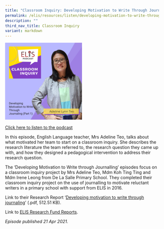 ```yaml
---
title: "Classroom Inquiry: Developing Motivation to Write Through Journaling (Part 1)"
permalink: /elis/resources/listen/developing-motivation-to-write-through-journaling-part-1/
description: ""
third_nav_title: Classroom Inquiry
variant: markdown
---
```

<img src="/images/28.png" style="width:50%">
		 
<a href="https://open.spotify.com/episode/6edaNvdQA170retrcpwTqd">Click here to listen to the podcast</a>

In this episode, English Language teacher, Mrs Adeline Teo, talks about what motivated her team to start on a classroom inquiry. She describes the research literature the team referred to, the research question they came up with, and how they designed a pedagogical intervention to address their research question.

The ‘Developing Motivation to Write through Journalling’ episodes focus on a classroom inquiry project by Mrs Adeline Teo, Mdm Koh Ting Ting and Mdm Irene Leong from De La Salle Primary School. They completed their classroom inquiry project on the use of journalling to motivate reluctant writers in a primary school with support from ELIS in 2016.  
  
Link to their Research Report ‘[Developing motivation to write through journaling](/files/de-la-salle-primary-school-final-report.pdf)’ (.pdf, 512.51 KB).&nbsp;  
  
Link to&nbsp;[ELIS Research Fund Reports](https://elis.moe.edu.sg/elis/resources/read/elis-research-fund-reports).

<em>Episode published 21 Apr 2021.</em>